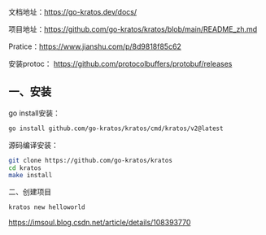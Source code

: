 文档地址：https://go-kratos.dev/docs/

项目地址：https://github.com/go-kratos/kratos/blob/main/README_zh.md

Pratice：https://www.jianshu.com/p/8d9818f85c62

安装protoc： https://github.com/protocolbuffers/protobuf/releases 

## 一、安装

go install安装：

```bash
go install github.com/go-kratos/kratos/cmd/kratos/v2@latest
```

源码编译安装：

```bash
git clone https://github.com/go-kratos/kratos
cd kratos
make install
```

二、创建项目

```
kratos new helloworld
```





https://imsoul.blog.csdn.net/article/details/108393770

































